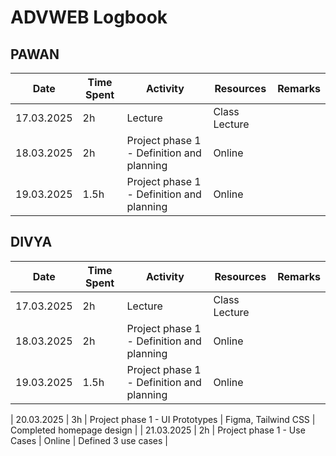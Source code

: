  # ADVWEB Logbook

## PAWAN

| Date        | Time Spent | Activity                                  | Resources                                   | Remarks                                            |
|-------------|------------|-------------------------------------------|---------------------------------------------|----------------------------------------------------|
| 17.03.2025  | 2h         | Lecture                                   | Class Lecture                               |                                                    |
| 18.03.2025  | 2h         | Project phase 1 - Definition and planning | Online                                      |                                                    |
| 19.03.2025  | 1.5h       | Project phase 1 - Definition and planning | Online                                      |                                                    |

## DIVYA

| Date        | Time Spent | Activity                                  | Resources                                   | Remarks                                            |
|-------------|------------|-------------------------------------------|---------------------------------------------|----------------------------------------------------|
| 17.03.2025  | 2h         | Lecture                                   | Class Lecture                               |                                                    |
| 18.03.2025  | 2h         | Project phase 1 - Definition and planning | Online                                      |                                                    |
| 19.03.2025  | 1.5h       | Project phase 1 - Definition and planning | Online                                      |                                                    |

| 20.03.2025  | 3h         | Project phase 1 - UI Prototypes           | Figma, Tailwind CSS                        | Completed homepage design                          |
| 21.03.2025  | 2h         | Project phase 1 - Use Cases               | Online                                      | Defined 3 use cases                                |